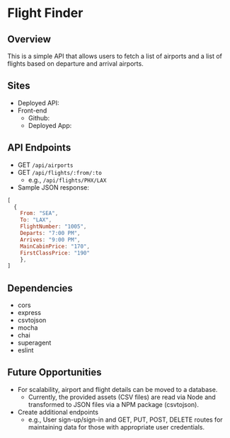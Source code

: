 # Flight Finder

## Overview
This is a simple API that allows users to fetch a list of airports and a list of flights based on departure and arrival airports.

## Sites
* Deployed API:   
* Front-end
  * Github:
  * Deployed App:

## API Endpoints
* GET `/api/airports`
* GET `/api/flights/:from/:to`
  * e.g., `/api/flights/PHX/LAX`
* Sample JSON response:
```Javascript
[
  {
    From: "SEA",
    To: "LAX",
    FlightNumber: "1005",
    Departs: "7:00 PM",
    Arrives: "9:00 PM",
    MainCabinPrice: "170",
    FirstClassPrice: "190"
    },
]
```

## Dependencies
* cors
* express
* csvtojson
* mocha
* chai
* superagent
* eslint

## Future Opportunities
* For scalability, airport and flight details can be moved to a database.
  * Currently, the provided assets (CSV files) are read via Node and transformed to JSON files via a NPM package (csvtojson).
* Create additional endpoints
  * e.g., User sign-up/sign-in and GET, PUT, POST, DELETE routes for maintaining data for those with appropriate user credentials.
